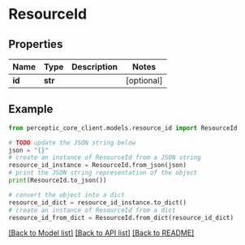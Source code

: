# ResourceId


## Properties

Name | Type | Description | Notes
------------ | ------------- | ------------- | -------------
**id** | **str** |  | [optional] 

## Example

```python
from perceptic_core_client.models.resource_id import ResourceId

# TODO update the JSON string below
json = "{}"
# create an instance of ResourceId from a JSON string
resource_id_instance = ResourceId.from_json(json)
# print the JSON string representation of the object
print(ResourceId.to_json())

# convert the object into a dict
resource_id_dict = resource_id_instance.to_dict()
# create an instance of ResourceId from a dict
resource_id_from_dict = ResourceId.from_dict(resource_id_dict)
```
[[Back to Model list]](../README.md#documentation-for-models) [[Back to API list]](../README.md#documentation-for-api-endpoints) [[Back to README]](../README.md)


